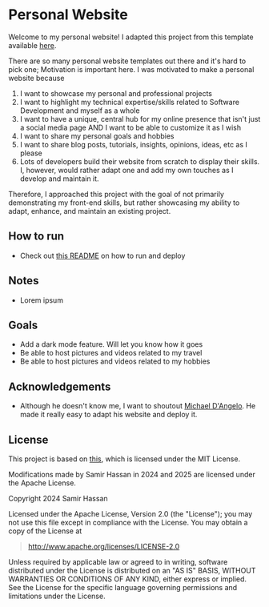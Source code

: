 # Personal Website

Welcome to my personal website! I adapted this project from this template available [here](https://github.com/mldangelo/personal-site/tree/main).

There are so many personal website templates out there and it's hard to pick one; Motivation is important here. I was motivated to make a personal website because

1) I want to showcase my personal and professional projects
2) I want to highlight my technical expertise/skills related to Software Development and myself as a whole
3) I want to have a unique, central hub for my online presence that isn't just a social media page AND I want to be able to customize it as I wish
4) I want to share my personal goals and hobbies
5) I want to share blog posts, tutorials, insights, opinions, ideas, etc as I please
6) Lots of developers build their website from scratch to display their skills. I, however, would rather adapt one and add my own touches as I develop and maintain it.

Therefore, I approached this project with the goal of not primarily demonstrating my front-end skills, but rather showcasing my ability to adapt, enhance, and maintain an existing project.

## How to run

- Check out [this README](https://github.com/mldangelo/personal-site/blob/main/README.md) on how to run and deploy

## Notes

- Lorem ipsum

## Goals

- Add a dark mode feature. Will let you know how it goes
- Be able to host pictures and videos related to my travel
- Be able to host pictures and videos related to my hobbies

## Acknowledgements

- Although he doesn't know me, I want to shoutout [Michael D'Angelo](https://mldangelo.com/). He made it really easy to adapt his website and deploy it.

## License

This project is based on [this](https://github.com/mldangelo/personal-site/tree/main), which is licensed under the MIT License.

Modifications made by Samir Hassan in 2024 and 2025 are licensed under the Apache License.  

Copyright 2024 Samir Hassan

Licensed under the Apache License, Version 2.0 (the "License"); you may not use this file except in compliance with the License. You may obtain a copy of the License at

> <http://www.apache.org/licenses/LICENSE-2.0>

Unless required by applicable law or agreed to in writing, software distributed under the License is distributed on an "AS IS" BASIS, WITHOUT WARRANTIES OR CONDITIONS OF ANY KIND, either express or implied. See the License for the specific language governing permissions and limitations under the License.
